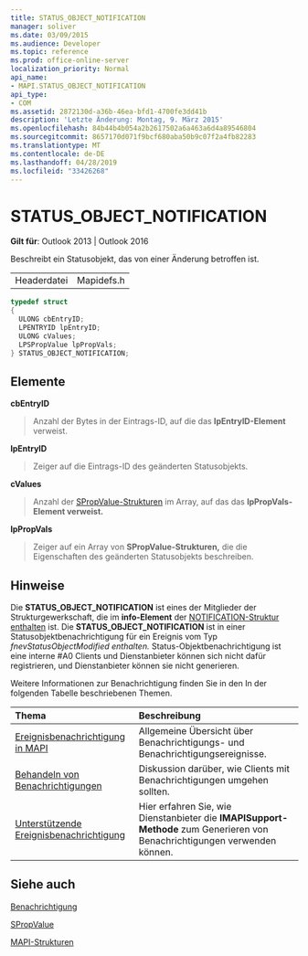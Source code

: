 ```yaml
---
title: STATUS_OBJECT_NOTIFICATION
manager: soliver
ms.date: 03/09/2015
ms.audience: Developer
ms.topic: reference
ms.prod: office-online-server
localization_priority: Normal
api_name:
- MAPI.STATUS_OBJECT_NOTIFICATION
api_type:
- COM
ms.assetid: 2872130d-a36b-46ea-bfd1-4700fe3dd41b
description: 'Letzte Änderung: Montag, 9. März 2015'
ms.openlocfilehash: 84b44b4b054a2b2617502a6a463a6d4a89546804
ms.sourcegitcommit: 8657170d071f9bcf680aba50b9c07f2a4fb82283
ms.translationtype: MT
ms.contentlocale: de-DE
ms.lasthandoff: 04/28/2019
ms.locfileid: "33426268"
---
```

# <a name="status_object_notification"></a>STATUS_OBJECT_NOTIFICATION

  
  
**Gilt für**: Outlook 2013 | Outlook 2016 
  
Beschreibt ein Statusobjekt, das von einer Änderung betroffen ist. 
  
|||
|:-----|:-----|
|Headerdatei  <br/> |Mapidefs.h  <br/> |
   
```cpp
typedef struct
{
  ULONG cbEntryID;
  LPENTRYID lpEntryID;
  ULONG cValues;
  LPSPropValue lpPropVals;
} STATUS_OBJECT_NOTIFICATION;

```

## <a name="members"></a>Elemente

 **cbEntryID**
  
> Anzahl der Bytes in der Eintrags-ID, auf die das **lpEntryID-Element** verweist. 
    
 **lpEntryID**
  
> Zeiger auf die Eintrags-ID des geänderten Statusobjekts.
    
 **cValues**
  
> Anzahl der [SPropValue-Strukturen](spropvalue.md) im Array, auf das das **lpPropVals-Element verweist.** 
    
 **lpPropVals**
  
> Zeiger auf ein Array von **SPropValue-Strukturen,** die die Eigenschaften des geänderten Statusobjekts beschreiben. 
    
## <a name="remarks"></a>Hinweise

Die **STATUS_OBJECT_NOTIFICATION** ist eines der Mitglieder der Strukturgewerkschaft, die im **info-Element** der [NOTIFICATION-Struktur enthalten](notification.md) ist. Die **STATUS_OBJECT_NOTIFICATION** ist in einer Statusobjektbenachrichtigung für ein Ereignis vom Typ _fnevStatusObjectModified enthalten._ Status-Objektbenachrichtigung ist eine interne #A0 Clients und Dienstanbieter können sich nicht dafür registrieren, und Dienstanbieter können sie nicht generieren.
  
Weitere Informationen zur Benachrichtigung finden Sie in den In der folgenden Tabelle beschriebenen Themen.
  
|**Thema**|**Beschreibung**|
|:-----|:-----|
|[Ereignisbenachrichtigung in MAPI](event-notification-in-mapi.md) <br/> |Allgemeine Übersicht über Benachrichtigungs- und Benachrichtigungsereignisse.  <br/> |
|[Behandeln von Benachrichtigungen](handling-notifications.md) <br/> |Diskussion darüber, wie Clients mit Benachrichtigungen umgehen sollten.  <br/> |
|[Unterstützende Ereignisbenachrichtigung](supporting-event-notification.md) <br/> |Hier erfahren Sie, wie Dienstanbieter die **IMAPISupport-Methode** zum Generieren von Benachrichtigungen verwenden können.  <br/> |
   
## <a name="see-also"></a>Siehe auch



[Benachrichtigung](notification.md)
  
[SPropValue](spropvalue.md)


[MAPI-Strukturen](mapi-structures.md)

